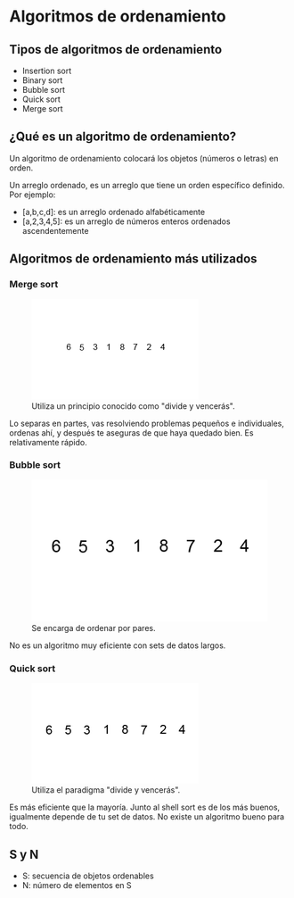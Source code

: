 # Algoritmos de ordenamiento

## Tipos de algoritmos de ordenamiento

- Insertion sort
- Binary sort
- Bubble sort
- Quick sort
- Merge sort

## ¿Qué es un algoritmo de ordenamiento?

Un algoritmo de ordenamiento colocará los objetos (números o letras) en orden.

Un arreglo ordenado, es un arreglo que tiene un orden específico definido. Por ejemplo:

- [a,b,c,d]: es un arreglo ordenado alfabéticamente
- [a,2,3,4,5]: es un arreglo de números enteros ordenados ascendentemente

## Algoritmos de ordenamiento más utilizados

### Merge sort

<figure>
    <img id="img1" src="../../assets/algoritmos_de_ordenamiento/algoritmos_de_ordenamiento/1.gif" alt="img1"/>
    <figcaption>Utiliza un principio conocido como "divide y vencerás".</figcaption>
</figure>

Lo separas en partes, vas resolviendo problemas pequeños e individuales, ordenas ahí, y después te aseguras de que haya quedado bien. Es relativamente rápido.


### Bubble sort

<figure>
    <img id="img2" src="../../assets/algoritmos_de_ordenamiento/algoritmos_de_ordenamiento/2.gif" alt="img2"/>
    <figcaption>Se encarga de ordenar por pares.</figcaption>
</figure>

No es un algoritmo muy eficiente con sets de datos largos.

### Quick sort

<figure>
    <img id="img3" src="../../assets/algoritmos_de_ordenamiento/algoritmos_de_ordenamiento/3.gif" alt="img3"/>
    <figcaption>Utiliza el paradigma "divide y vencerás".</figcaption>
</figure>

Es más eficiente que la mayoría. Junto al shell sort es de los más buenos, igualmente depende de tu set de datos. No existe un algoritmo bueno para todo.

## S y N

- S: secuencia de objetos ordenables
- N: número de elementos en S